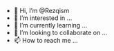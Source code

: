 - 👋 Hi, I’m @Rezqism
- 👀 I’m interested in ...
- 🌱 I’m currently learning ...
- 💞️ I’m looking to collaborate on ...
- 📫 How to reach me ...

<!---
Rezqism/Rezqism is a ✨ special ✨ repository because its `README.md` (this file) appears on your GitHub profile.
You can click the Preview link to take a look at your changes.
--->
